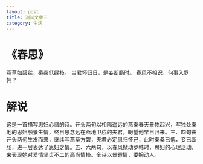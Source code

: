 ```yaml
---
layout: post
title: 测试文章三
category: 生活
---
```


# 《春思》

燕草如碧丝，秦桑低绿枝。
当君怀归日，是妾断肠时。
春风不相识，何事入罗帏？

# 解说 

这是一首描写思妇心绪的诗。开头两句以相隔遥远的燕秦春天景物起兴，写独处秦地的思妇触景生情，终日思念远在燕地卫戍的夫君，盼望他早日归来。三、四句由开头两句生发而来，继续写燕草方碧，夫君必定思归怀己，此时秦桑已低，妾已断肠，进一层表达了思妇之情。五、六两句，以春风掀动罗帏时，思妇的心理活动，来表现她对爱情坚贞不二的高尚情操。全诗以景寄情，委婉动人。
